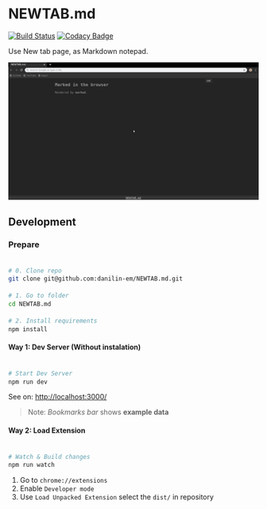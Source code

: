 # NEWTAB.md

[![Build Status](https://travis-ci.com/danilin-em/NEWTAB.md.svg?branch=master)](https://travis-ci.com/danilin-em/NEWTAB.md)
[![Codacy Badge](https://api.codacy.com/project/badge/Grade/61ca11b9447045a4952ec50c34afb0fe)](https://www.codacy.com/manual/danilin-em/NEWTAB.md?utm_source=github.com&amp;utm_medium=referral&amp;utm_content=danilin-em/NEWTAB.md&amp;utm_campaign=Badge_Grade)

Use New tab page, as Markdown notepad.

![](./doc/preview.gif)

## Development

### Prepare

```sh

# 0. Clone repo
git clone git@github.com:danilin-em/NEWTAB.md.git

# 1. Go to folder
cd NEWTAB.md

# 2. Install requirements
npm install

```

#### Way 1: Dev Server (Without instalation)

```sh

# Start Dev Server
npm run dev

```

See on: [http://localhost:3000/](http://localhost:3000/)

> Note: *Bookmarks bar* shows **example data**

#### Way 2: Load Extension

```sh

# Watch & Build changes
npm run watch

```

1. Go to `chrome://extensions`
2. Enable `Developer mode`
3. Use `Load Unpacked Extension` select the `dist/` in repository
